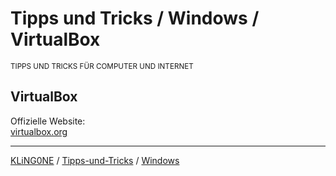# Tipps und Tricks / Windows / VirtualBox
<small>TIPPS UND TRICKS FÜR COMPUTER UND INTERNET</small>

## VirtualBox

Offizielle Website:  
[virtualbox.org](https://www.virtualbox.org/)

---

[KLiNG0NE](https://github.com/KLiNG0NE/) / [Tipps-und-Tricks](https://github.com/KLiNG0NE/Tipps-und-Tricks) / [Windows](README.md)
